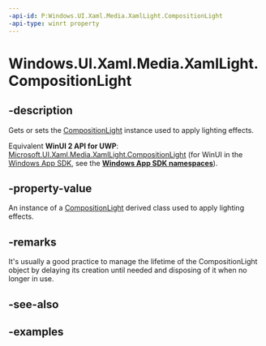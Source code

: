```yaml
---
-api-id: P:Windows.UI.Xaml.Media.XamlLight.CompositionLight
-api-type: winrt property
---
```


<!-- Property syntax.
protected CompositionLight CompositionLight { get;  set; }
-->

# Windows.UI.Xaml.Media.XamlLight.CompositionLight

## -description
Gets or sets the [CompositionLight](./../windows.ui.composition/compositionlight.md) instance used to apply lighting effects.

Equivalent **WinUI 2 API for UWP**: [Microsoft.UI.Xaml.Media.XamlLight.CompositionLight](/windows/winui/api/microsoft.ui.xaml.media.xamllight.compositionlight) (for WinUI in the [Windows App SDK](/windows/apps/windows-app-sdk/), see the **[Windows App SDK namespaces](/windows/windows-app-sdk/api/winrt/)**).

## -property-value
An instance of a [CompositionLight](./../windows.ui.composition/compositionlight.md) derived class used to apply lighting effects.

## -remarks
It's usually a good practice to manage the lifetime of the CompositionLight object by delaying its creation until needed and disposing of it when no longer in use.

## -see-also

## -examples

